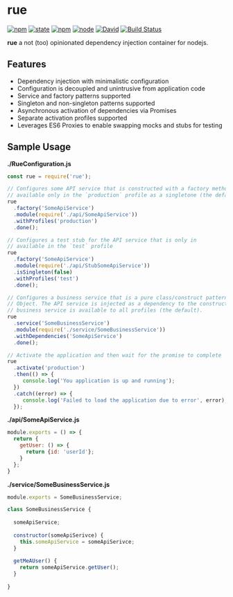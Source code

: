 # rue
[![npm](https://img.shields.io/npm/v/rue.svg)](https://www.npmjs.com/package/rue)
[![state](https://img.shields.io/badge/state-alpha-yellow.svg)](https://github.com/bemisguided/rue)
[![npm](https://img.shields.io/npm/l/rue.svg)](https://github.com/bemisguided/rue)
[![node](https://img.shields.io/node/v/rue.svg)](https://github.com/bemisguided/rue)
[![David](https://img.shields.io/david/bemisguided/rue.svg)](https://github.com/bemisguided/rue)
[![Build Status](https://travis-ci.org/bemisguided/rue.svg)](https://travis-ci.org/bemisguided/rue)

**rue** a not (too) opinionated dependency injection container for nodejs.

## Features

- Dependency injection with minimalistic configuration
- Configuration is decoupled and unintrusive from application code
- Service and factory patterns supported
- Singleton and non-singleton patterns supported
- Asynchronous activation of dependencies via Promises
- Separate activation profiles supported
- Leverages ES6 Proxies to enable swapping mocks and stubs for testing

## Sample Usage

**./RueConfiguration.js**
```javascript 1.7
const rue = require('rue');

// Configures some API service that is constructed with a factory method
// available only in the `production` profile as a singletone (the default)
rue
  .factory('SomeApiService')
  .module(require('./api/SomeApiService'))
  .withProfiles('production')
  .done();

// Configures a test stub for the API service that is only in 
// available in the `test` profile
rue
  .factory('SomeApiService')
  .module(require('./api/StubSomeApiService'))
  .isSingleton(false)
  .withProfiles('test')
  .done();

// Configures a business service that is a pure class/construct pattern 
// Object. The API service is injected as a dependency to the constructor. This
// business service is available to all profiles (the default).
rue
  .service('SomeBusinessService')
  .module(require('./service/SomeBusinessService'))
  .withDependencies('SomeApiService')
  .done();

// Activate the application and then wait for the promise to complete
rue
  .activate('production')
  .then(() => {
     console.log('You application is up and running');
  })
  .catch((error) => {
     console.log('Failed to load the application due to error', error);
  });
```

**./api/SomeApiService.js**
```javascript 1.7
module.exports = () => {
  return {
    getUser: () => {
      return {id: 'userId'};
    }
  };
}
```

**./service/SomeBusinessService.js**
```javascript 1.7
module.exports = SomeBusinessService;

class SomeBusinessService {
  
  someApiService;
  
  constructor(someApiSerivce) {
    this.someApiService = someApiSerivce;
  }
  
  getMeAUser() {
    return someApiService.getUser();
  }
  
}
```
